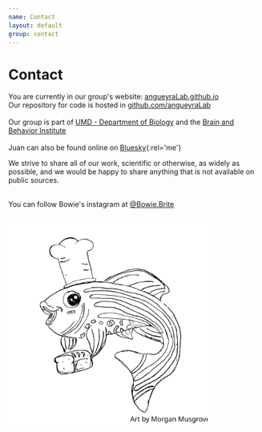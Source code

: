 ```yaml
---
name: Contact
layout: default
group: contact
---
```


<h1 class="page-header text-center"> Contact </h1>

You are currently in our group's website: [angueyraLab.github.io](http://angueyraLab.github.io)<br/>
Our repository for code is hosted in [github.com/angueyraLab](http://github.com/angueyraLab)<br/><br/>
Our group is part of [UMD - Department of Biology](https://biology.umd.edu/people/juan-angueyra) and the [Brain and Behavior Institute](https://bbi.umd.edu/)<br/><br/>
Juan can also be found online on [Bluesky](https://bsky.app/profile/juanonyme.bsky.social){:rel='me'}


We strive to share all of our work, scientific or otherwise, as widely as possible, and we would be happy to share anything that is not available on public sources.<br/><br/>

You can follow Bowie's instagram at [@Bowie.Brite](https://instagram.com/bowie.brite)<br/><br/>

<img class="img-fluid" src = "/static/img/zfBaker.svg" alt = "zebrafish with chef's hat and carrying bread" style="max-height: 400px;">